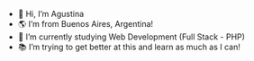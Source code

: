 - 👋 Hi, I’m Agustina
- 🌎 I’m from Buenos Aires, Argentina!
- 🌱 I’m currently studying Web Development (Full Stack - PHP)
- 📚 I’m trying to get better at this and learn as much as I can!

<!---
agustina-dz/agustina-dz is a ✨ special ✨ repository because its `README.md` (this file) appears on your GitHub profile.
You can click the Preview link to take a look at your changes.
--->
